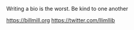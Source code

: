 Writing a bio is the worst. Be kind to one another

https://billmill.org
https://twitter.com/llimllib
